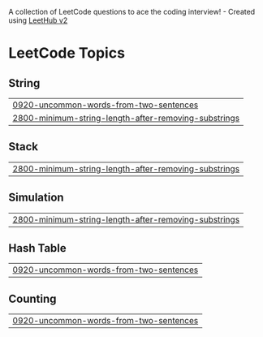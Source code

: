 A collection of LeetCode questions to ace the coding interview! - Created using [LeetHub v2](https://github.com/arunbhardwaj/LeetHub-2.0)
<!---LeetCode Topics Start-->
# LeetCode Topics
## String
|  |
| ------- |
| [0920-uncommon-words-from-two-sentences](https://github.com/OmarNaguib/problem-solving/tree/master/0920-uncommon-words-from-two-sentences) |
| [2800-minimum-string-length-after-removing-substrings](https://github.com/OmarNaguib/problem-solving/tree/master/2800-minimum-string-length-after-removing-substrings) |
## Stack
|  |
| ------- |
| [2800-minimum-string-length-after-removing-substrings](https://github.com/OmarNaguib/problem-solving/tree/master/2800-minimum-string-length-after-removing-substrings) |
## Simulation
|  |
| ------- |
| [2800-minimum-string-length-after-removing-substrings](https://github.com/OmarNaguib/problem-solving/tree/master/2800-minimum-string-length-after-removing-substrings) |
## Hash Table
|  |
| ------- |
| [0920-uncommon-words-from-two-sentences](https://github.com/OmarNaguib/problem-solving/tree/master/0920-uncommon-words-from-two-sentences) |
## Counting
|  |
| ------- |
| [0920-uncommon-words-from-two-sentences](https://github.com/OmarNaguib/problem-solving/tree/master/0920-uncommon-words-from-two-sentences) |
<!---LeetCode Topics End-->